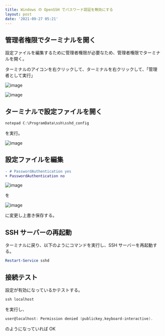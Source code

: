 ```yaml
---
title: Windows の OpenSSH でパスワード認証を無効にする
layout: post
date: '2021-09-27 05:21'
---
```


## 管理者権限でターミナルを開く
設定ファイルを編集するために管理者権限が必要なため、管理者権限でターミナルを開く。

ターミナルのアイコンを右クリックして、ターミナルを右クリックして、「管理者として実行」

![image](https://user-images.githubusercontent.com/39254183/134822852-3730bc9f-9f80-46c0-8615-c73b247bb3ce.png)

![image](https://user-images.githubusercontent.com/39254183/134822910-c52deecb-5dc0-465f-bf3c-e6bfb44e95b8.png)

## ターミナルで設定ファイルを開く

```ps1
notepad C:\ProgramData\ssh\sshd_config
```

を実行。

![image](https://user-images.githubusercontent.com/39254183/134822970-80874872-efad-4977-abfa-3daa23bea918.png)


## 設定ファイルを編集

```diff
- # PasswordAuthentication yes
+ PasswordAuthentication no
```

![image](https://user-images.githubusercontent.com/39254183/134823025-3abbd4e5-10a5-4f93-a1ca-b88d09a03065.png)

を

![image](https://user-images.githubusercontent.com/39254183/134823053-4b9ff060-ded4-42ec-adad-36c5ac252954.png)

に変更し上書き保存する。

## SSH サーバーの再起動
ターミナルに戻り、以下のようにコマンドを実行し、SSH サーバーを再起動する。

```ps1
Restart-Service sshd
```

## 接続テスト
設定が有効になっているかテストする。

```ps1
ssh localhost
```

を実行し、

```ps1
user@localhost: Permission denied (publickey,keyboard-interactive).
```

のようになっていれば OK

